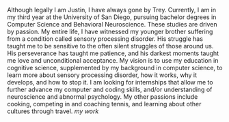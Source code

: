 Although legally I am Justin, I have always gone by Trey. Currently, I am in my third year at the University of San Diego, pursuing bachelor degrees in Computer Science and Behavioral Neuroscience. These studies are driven by passion. My entire life, I have witnessed my younger brother suffering from a condition called sensory processing disorder. His struggle has taught me to be sensitive to the often silent struggles of those around us. His perseverance has taught me patience, and his darkest moments taught me love and unconditional acceptance. My vision is to use my education in cognitive science, supplemented by my background in computer science, to learn more about sensory processing disorder, how it works, why it develops, and how to stop it. I am looking for internships that allow me to further advance my computer and coding skills, and/or understanding of neuroscience and abnormal psychology. My other passions include cooking, competing in and coaching tennis, and learning about other cultures through travel. 
_*my work*_

